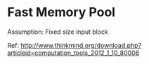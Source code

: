 # Fast Memory Pool

Assumption: Fixed size input block

Ref: http://www.thinkmind.org/download.php?articleid=computation_tools_2012_1_10_80006
